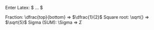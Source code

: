 

Enter Latex: $ ... $

Fraction: \\dfrac{top}{bottom} =>  $\dfrac{1}{2}$
Square root: \\sqrt{} => $\sqrt{5}$
Sigma (SUM): \\Sigma => $\Sigma$
